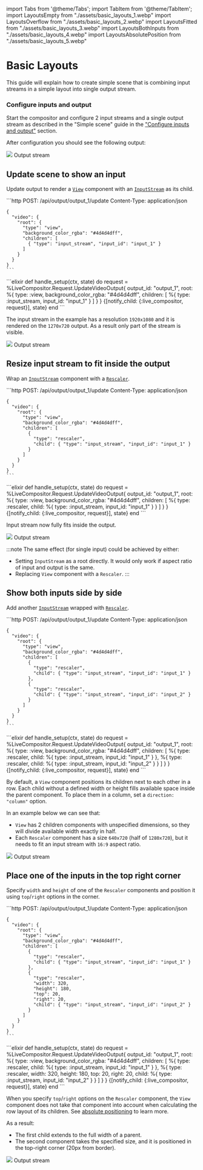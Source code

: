 import Tabs from '@theme/Tabs';
import TabItem from '@theme/TabItem';
import LayoutsEmpty from "./assets/basic_layouts_1.webp"
import LayoutsOverflow from "./assets/basic_layouts_2.webp"
import LayoutsFitted from "./assets/basic_layouts_3.webp"
import LayoutsBothInputs from "./assets/basic_layouts_4.webp"
import LayoutsAbsolutePosition from "./assets/basic_layouts_5.webp"

# Basic Layouts

This guide will explain how to create simple scene that is combining input streams in a simple layout into single output stream.

### Configure inputs and output

Start the compositor and configure 2 input streams and a single output stream as described in the "Simple scene"
guide in the ["Configure inputs and output"](./quick-start.md#configure-inputs-and-output) section.

After configuration you should see the following output:

<div style={{textAlign: 'center'}}>
    <img src={LayoutsEmpty} style={{ width: 600 }} />
    Output stream
</div>

## Update scene to show an input

Update output to render a [`View`](../api/components/View.md) component with an [`InputStream`](../api/components/InputStream.md) as its child.

<Tabs queryString="lang">
  <TabItem value="http" label="HTTP">
    ```http
    POST: /api/output/output_1/update
    Content-Type: application/json

    {
      "video": {
        "root": {
          "type": "view",
          "background_color_rgba": "#4d4d4dff",
          "children": [
            { "type": "input_stream", "input_id": "input_1" }
          ]
        }
      }
    }
    ```
  </TabItem>
  <TabItem value="membrane" label="Membrane Framework">
    ```elixir
    def handle_setup(ctx, state) do
      request = %LiveCompositor.Request.UpdateVideoOutput{
        output_id: "output_1",
        root: %{
          type: :view,
          background_color_rgba: "#4d4d4dff",
          children: [
            %{ type: :input_stream, input_id: "input_1" }
          ]
        }
      }
      {[notify_child: {:live_compositor, request}], state}
    end
    ```
  </TabItem>
</Tabs>

The input stream in the example has a resolution `1920x1080` and it is rendered on the `1270x720` output. As a result only part of the stream is visible.

<div style={{textAlign: 'center'}}>
    <img src={LayoutsOverflow} style={{ width: 600 }} />
    Output stream
</div>

## Resize input stream to fit inside the output

Wrap an [`InputStream`](../api/components/InputStream.md) component with a [`Rescaler`](../api/components/Rescaler.md).

<Tabs queryString="lang">
  <TabItem value="http" label="HTTP">
    ```http
    POST: /api/output/output_1/update
    Content-Type: application/json

    {
      "video": {
        "root": {
          "type": "view",
          "background_color_rgba": "#4d4d4dff",
          "children": [
            {
              "type": "rescaler",
              "child": { "type": "input_stream", "input_id": "input_1" }
            }
          ]
        }
      }
    }
    ```
  </TabItem>
  <TabItem value="membrane" label="Membrane Framework">
    ```elixir
    def handle_setup(ctx, state) do
      request = %LiveCompositor.Request.UpdateVideoOutput{
        output_id: "output_1",
        root: %{
          type: :view,
          background_color_rgba: "#4d4d4dff",
          children: [
            %{
              type: :rescaler,
              child: %{ type: :input_stream, input_id: "input_1" }
            }
          ]
        }
      }
      {[notify_child: {:live_compositor, request}], state}
    end
    ```
  </TabItem>
</Tabs>

Input stream now fully fits inside the output.

<div style={{textAlign: 'center'}}>
    <img src={LayoutsFitted} style={{ width: 600 }} />
    Output stream
</div>

:::note
The same effect (for single input) could be achieved by either:
- Setting `InputStream` as a root directly. It would only work if aspect ratio of input and output is the same.
- Replacing `View` component with a `Rescaler`.
:::

## Show both inputs side by side

Add another [`InputStream`](../api/components/InputStream.md) wrapped with [`Rescaler`](../api/components/Rescaler.md).

<Tabs queryString="lang">
  <TabItem value="http" label="HTTP">
    ```http
    POST: /api/output/output_1/update
    Content-Type: application/json

    {
      "video": {
        "root": {
          "type": "view",
          "background_color_rgba": "#4d4d4dff",
          "children": [
            {
              "type": "rescaler",
              "child": { "type": "input_stream", "input_id": "input_1" }
            },
            {
              "type": "rescaler",
              "child": { "type": "input_stream", "input_id": "input_2" }
            }
          ]
        }
      }
    }
    ```
  </TabItem>
  <TabItem value="membrane" label="Membrane Framework">
    ```elixir
    def handle_setup(ctx, state) do
      request = %LiveCompositor.Request.UpdateVideoOutput{
        output_id: "output_1",
        root: %{
          type: :view,
          background_color_rgba: "#4d4d4dff",
          children: [
            %{
              type: :rescaler,
              child: %{ type: :input_stream, input_id: "input_1" }
            },
            %{
              type: :rescaler,
              child: %{ type: :input_stream, input_id: "input_2" }
            }
          ]
        }
      }
      {[notify_child: {:live_compositor, request}], state}
    end
    ```
  </TabItem>
</Tabs>

By default, a `View` component positions its children next to each other in a row. Each child without a defined width or
height fills available space inside the parent component. To place them in a column, set a `direction: "column"` option.

In an example below we can see that:
- `View` has 2 children components with unspecified dimensions, so they will divide available width exactly in half.
- Each `Rescaler` component has a size `640x720` (half of `1280x720`), but it needs to fit an input stream with `16:9` aspect ratio.

<div style={{textAlign: 'center'}}>
    <img src={LayoutsBothInputs} style={{ width: 600 }} />
    Output stream
</div>

## Place one of the inputs in the top right corner

Specify `width` and `height` of one of the `Rescaler` components and position it using `top`/`right` options in the corner.

<Tabs queryString="lang">
  <TabItem value="http" label="HTTP">
    ```http
    POST: /api/output/output_1/update
    Content-Type: application/json

    {
      "video": {
        "root": {
          "type": "view",
          "background_color_rgba": "#4d4d4dff",
          "children": [
            {
              "type": "rescaler",
              "child": { "type": "input_stream", "input_id": "input_1" }
            },
            {
              "type": "rescaler",
              "width": 320,
              "height": 180,
              "top": 20,
              "right": 20,
              "child": { "type": "input_stream", "input_id": "input_2" }
            }
          ]
        }
      }
    }
    ```
  </TabItem>
  <TabItem value="membrane" label="Membrane Framework">
    ```elixir
    def handle_setup(ctx, state) do
      request = %LiveCompositor.Request.UpdateVideoOutput{
        output_id: "output_1",
        root: %{
          type: :view,
          background_color_rgba: "#4d4d4dff",
          children: [
            %{
              type: :rescaler,
              child: %{ type: :input_stream, input_id: "input_1" }
            },
            %{
              type: :rescaler,
              width: 320,
              height: 180,
              top: 20,
              right: 20,
              child: %{ type: :input_stream, input_id: "input_2" }
            }
          ]
        }
      }
      {[notify_child: {:live_compositor, request}], state}
    end
    ```
  </TabItem>
</Tabs>

When you specify `top`/`right` options on the `Rescaler` component, the `View` component does not take that component
into account when calculating the row layout of its children. See [absolute positioning](../api/components/View.md#absolute-positioning) to learn more.

As a result:
- The first child extends to the full width of a parent.
- The second component takes the specified size, and it is positioned in the top-right corner (20px from border).

<div style={{textAlign: 'center'}}>
    <img src={LayoutsAbsolutePosition} style={{ width: 600 }} />
    Output stream
</div>
